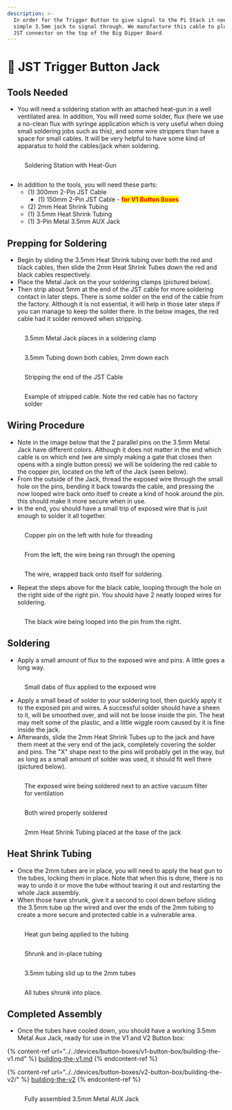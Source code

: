 ```yaml
---
description: >-
  In order for the Trigger Button to give signal to the Pi Stack it needs a
  simple 3.5mm jack to signal through. We manufacture this cable to plug into a
  JST connector on the top of the Big Dipper Board
---
```


# 🔌 JST Trigger Button Jack

## Tools Needed

* You will need a soldering station with an attached heat-gun in a well ventilated area. In addition, You will need some solder, flux (here we use a no-clean flux with syringe application which is very useful when doing small soldering jobs such as this), and some wire strippers than have a space for small cables. It will be very helpful to have some kind of apparatus to hold the cables/jack when soldering.

<div>

<figure><img src="../../.gitbook/assets/IMG_2481.jpg" alt=""><figcaption><p>Soldering Station with Heat-Gun</p></figcaption></figure>

 

<figure><img src="../../.gitbook/assets/IMG_2485.jpg" alt=""><figcaption></figcaption></figure>

</div>

* In addition to the tools, you will need these parts:
  * (1) 300mm 2-Pin JST Cable
    * (1) 150mm 2-Pin JST Cable - <mark style="color:red;">**for V1 Button Boxes**</mark>
  * (2) 2mm Heat Shrink Tubing
  * (1) 3.5mm Heat Shrink Tubing
  * (1) 3-Pin Metal 3.5mm AUX Jack

## Prepping for Soldering

* Begin by sliding the 3.5mm Heat Shrink tubing over both the red and black cables, then slide the 2mm Heat Shrink Tubes down the red and black cables respectively.
* Place the Metal Jack on the your soldering clamps (pictured below).
* Then strip about 5mm at the end of the JST cable for more soldering contact in later steps. There is some solder on the end of the cable from the factory. Although it is not essential, it will help in those later steps if you can manage to keep the solder there. In the below images, the red cable had it solder removed when stripping.

<div>

<figure><img src="../../.gitbook/assets/IMG_2486.jpg" alt=""><figcaption><p>3.5mm Metal Jack places in a soldering clamp</p></figcaption></figure>

 

<figure><img src="../../.gitbook/assets/IMG_2494.jpg" alt=""><figcaption><p>3.5mm Tubing down both cables, 2mm down each</p></figcaption></figure>

</div>

<div>

<figure><img src="../../.gitbook/assets/IMG_2487.jpg" alt=""><figcaption><p>Stripping the end of the JST Cable</p></figcaption></figure>

 

<figure><img src="../../.gitbook/assets/IMG_2488.jpg" alt=""><figcaption><p>Example of stripped cable. Note the red cable has no factory solder</p></figcaption></figure>

</div>

## Wiring Procedure

* Note in the image below that the 2 parallel pins on the 3.5mm Metal Jack have different colors. Although it does not matter in the end which cable is on which end (we are simply making a gate that closes then opens with a single button press) we will be soldering the red cable to the copper pin, located on the left of the Jack (seen below).
* From the outside of the Jack, thread the exposed wire through the small hole on the pins, bending it back towards the cable, and pressing the now looped wire back onto itself to create a kind of hook around the pin. this should make it more secure when in use.
* In the end, you should have a small trip of exposed wire that is just enough to solder it all together.

<figure><img src="../../.gitbook/assets/IMG_2490.jpg" alt=""><figcaption><p>Copper pin on the left with hole for threading</p></figcaption></figure>

<figure><img src="../../.gitbook/assets/IMG_2491.jpg" alt=""><figcaption><p>From the left, the wire being ran through the opening</p></figcaption></figure>

<figure><img src="../../.gitbook/assets/IMG_2492.jpg" alt=""><figcaption><p>The wire, wrapped back onto itself for soldering.</p></figcaption></figure>

* Repeat the steps above for the black cable, looping through the hole on the right side of the right pin. You should have 2 neatly looped wires for soldering.

<figure><img src="../../.gitbook/assets/IMG_2493.jpg" alt=""><figcaption><p>The black wire being looped into the pin from the right.</p></figcaption></figure>

## Soldering

* Apply a small amount of flux to the exposed wire and pins. A little goes a long way.

<figure><img src="../../.gitbook/assets/IMG_2495.jpg" alt=""><figcaption><p>Small dabs of flux applied to the exposed wire</p></figcaption></figure>

* Apply a small bead of solder to your soldering tool, then quickly apply it to the exposed pin and wires. A successful solder should have a sheen to it, will be smoothed over, and will not be loose inside the pin. The heat may melt some of the plastic, and a little wiggle room caused by it is fine inside the jack.
* Afterwards, slide the 2mm Heat Shrink Tubes up to the jack and have them meet at the very end of the jack, completely covering the solder and pins. The "X" shape next to the pins will probably get in the way, but as long as a small amount of solder was used, it should fit well there (pictured below).

<figure><img src="../../.gitbook/assets/IMG_2496.jpg" alt=""><figcaption><p>The exposed wire being soldered next to an active vacuum filter for ventilation</p></figcaption></figure>

<div>

<figure><img src="../../.gitbook/assets/IMG_2497.jpg" alt=""><figcaption><p>Both wired properly soldered</p></figcaption></figure>

 

<figure><img src="../../.gitbook/assets/IMG_2498.jpg" alt=""><figcaption><p>2mm Heat Shrink Tubing placed at the base of the jack</p></figcaption></figure>

</div>

## Heat Shrink Tubing

* Once the 2mm tubes are in place, you will need to apply the heat gun to the tubes, locking them in place. Note that when this is done, there is no way to undo it or move the tube without tearing it out and restarting the whole Jack assembly.
* When those have shrunk, give it a second to cool down before sliding the 3.5mm tube up the wired and over the ends of the 2mm tubing to create a more secure and protected cable in a vulnerable area.

<div>

<figure><img src="../../.gitbook/assets/IMG_2499.jpg" alt=""><figcaption><p>Heat gun being applied to the tubing</p></figcaption></figure>

 

<figure><img src="../../.gitbook/assets/IMG_2500.jpg" alt=""><figcaption><p>Shrunk and in-place tubing</p></figcaption></figure>

</div>

<div>

<figure><img src="../../.gitbook/assets/IMG_2501.jpg" alt=""><figcaption><p>3.5mm tubing slid up to the 2mm tubes</p></figcaption></figure>

 

<figure><img src="../../.gitbook/assets/IMG_2502.jpg" alt=""><figcaption><p>All tubes shrunk into place.</p></figcaption></figure>

</div>

## Completed Assembly

* Once the tubes have cooled down, you should have a working 3.5mm Metal Aux Jack, ready for use in the V1 and V2 Button box:

{% content-ref url="../../devices/button-boxes/v1-button-box/building-the-v1.md" %}
[building-the-v1.md](../../devices/button-boxes/v1-button-box/building-the-v1.md)
{% endcontent-ref %}

{% content-ref url="../../devices/button-boxes/v2-button-box/building-the-v2/" %}
[building-the-v2](../../devices/button-boxes/v2-button-box/building-the-v2/)
{% endcontent-ref %}

<figure><img src="../../.gitbook/assets/IMG_2503.jpg" alt=""><figcaption><p>Fully assembled 3.5mm Metal AUX Jack</p></figcaption></figure>

